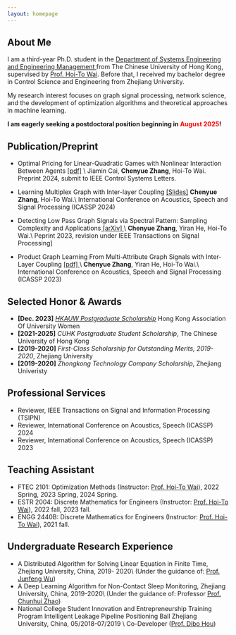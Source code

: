 ```yaml
---
layout: homepage
---
```


## About Me
I am a third-year Ph.D. student in the <a href="https://www.se.cuhk.edu.hk/" target="_blank"> Department of Systems Engineering and Engineering Management </a> from The  Chinese University of Hong Kong, supervised by <a href="https://www1.se.cuhk.edu.hk/~htwai/" target="_blank"> Prof. Hoi-To Wai</a>. Before that, I received my bachelor degree in Control Science and Engineering from Zhejiang University. 

My research interest focuses on graph signal processing, network science, and the development of optimization algorithms and theoretical approaches in machine learning.

**I am eagerly seeking a postdoctoral position beginning in <font color=red>August 2025</font>!** 

## Publication/Preprint 
- Optimal Pricing for Linear-Quadratic Games with Nonlinear Interaction Between Agents <a href="https://github.com/ChenYueZhang-Evelyn/file/blob/main/lcss-optprice.pdf">[pdf]</a> \\
Jiamin Cai, **Chenyue Zhang**, Hoi-To Wai.
Preprint 2024, submit to IEEE Control Systems Letters.

- Learning Multiplex Graph with Inter-layer Coupling <a href="https://cyzhang.github.io/blob/files/multiplex_slide.pdf"> [Slides]</a> 
**Chenyue Zhang**, Hoi-To Wai.\\
International Conference on Acoustics, Speech and Signal Processing (ICASSP 2024)

- Detecting Low Pass Graph Signals via Spectral Pattern: Sampling Complexity and Applications<a href="https://arxiv.org/pdf/2306.01553.pdf"> [arXiv] </a>\\
**Chenyue Zhang**, Yiran He, Hoi-To Wai.\\
Peprint 2023, revision under IEEE Transactions on Signal Processing] 


- Product Graph Learning From Multi-Attribute Graph Signals with Inter-Layer Coupling <a href="https://ieeexplore.ieee.org/stamp/stamp.jsp?tp=&arnumber=10096014">[pdf] </a>\\
**Chenyue Zhang**, Yiran He, Hoi-To Wai.\\
International Conference on Acoustics, Speech and Signal Processing (ICASSP 2023)

  
## Selected Honor & Awards

- **[Dec. 2023]**  *<a href="https://www.hkauw.org/scholarship-recipients/" target="_blank"> HKAUW Postgraduate Scholarship</a>* Hong Kong Association Of University Women
- **[2021-2025]** *CUHK Postgraduate Student Scholarship*, The Chinese University of Hong Kong
- **[2019-2020]** *First-Class Scholarship for Outstanding Merits, 2019-2020*, Zhejiang University
- **[2019-2020]** *Zhongkong Technology Company Scholarship*, Zhejiang Univeristy

## Professional Services
- Reviewer, IEEE Transactions on Signal and Information Processing (TSIPN) 
- Reviewer, International Conference on Acoustics, Speech  (ICASSP) 2024
- Reviewer, International Conference on Acoustics, Speech  (ICASSP) 2023

## Teaching Assistant
- FTEC 2101: Optimization Methods (Instructor: <a href="https://www.se.cuhk.edu.hk/people/academic-staff/prof-wai-hoi-to/">Prof. Hoi-To Wai</a>), 2022 Spring, 2023 Spring, 2024 Spring.
- ESTR 2004: Discrete Mathematics for Engineers (Instructor: <a href="https://www.se.cuhk.edu.hk/people/academic-staff/prof-wai-hoi-to/">Prof. Hoi-To Wai</a>), 2022 fall, 2023 fall.
- ENGG 2440B: Discrete Mathematics for Engineers (Instructor: <a href="https://www.se.cuhk.edu.hk/people/academic-staff/prof-wai-hoi-to/">Prof. Hoi-To Wai</a>), 2021 fall.

## Undergraduate Research Experience
- A Distributed Algorithm for Solving Linear Equation in Finite Time, Zhejiang University, China, 2019- 2020\\
 (Under the guidance of: <a href="https://sds.cuhk.edu.cn/en/teacher/428">Prof. Junfeng Wu</a>)
- A Deep Learning Algorithm for Non-Contact Sleep Monitoring, Zhejiang University, China, 2019-2020\\
 (Under the guidance of: Professor <a href="https://person.zju.edu.cn/en/chhzhao">Prof. Chunhui Zhao</a>)
- National College Student Innovation and Entrepreneurship Training Program Intelligent Leakage Pipeline Positioning Ball Zhejiang University, China, 05/2018-07/2019 \\
Co-Developer (<a href="https://person.zju.edu.cn/en/houdb">Prof. Dibo Hou</a>)
